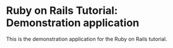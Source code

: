 # Ruby on Rails Tutorial: Demonstration application

This is the demonstration application for the Ruby on Rails tutorial.
